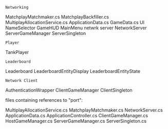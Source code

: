 	Networking
MatchplayMatchmaker.cs
MatchplayBackfiller.cs
MultiplayAllocationService.cs
ApplicationData.cs
GameData.cs
	UI
NameSelector
GameHUD
MainMenu
	netwrk server
NetworkServer
ServerGameManager
ServerSingleton

	Player
TankPlayer

	Leaderboard
Leaderboard
LeaderboardEntityDisplay
LeaderboardEntityState

	Network Client
AuthenticationWrapper
ClientGameManager
ClientSingleton


files containing references to "port":

MultiplayAllocationService.cs
MatchplayMatchmaker.cs
NetworkServer.cs
ApplicationData.cs
ApplicationController.cs
ClientGameManager.cs
HostGameManager.cs
ServerGameManager.cs
ServerSingleton.cs